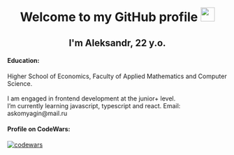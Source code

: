 <h1 align="center">Welcome to my GitHub profile <img src="https://github.com/blackcater/blackcater/raw/main/images/Hi.gif" height="32"/></h1>
<h2 align="center">I'm Aleksandr, 22 y.o.</h1> 
<h4>Education: </h3>
Higher School of Economics, Faculty of Applied Mathematics and Computer Science.
<div> <br>I am engaged in frontend development at the junior+ level.</div>
I’m currently learning javascript, typescript and react. 
Email: askomyagin@mail.ru

#### Profile on CodeWars:
[![codewars](https://www.codewars.com/users/askomyagin/badges/large)](https://www.codewars.com/askomyagin/askomyagin) 
